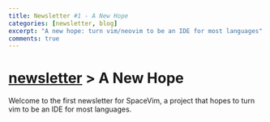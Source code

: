 ```yaml
---
title: Newsletter #1 - A New Hope
categories: [newsletter, blog]
excerpt: "A new hope: turn vim/neovim to be an IDE for most languages"
comments: true
---
```


# [newsletter](https://spacevim.org/development#newsletter) > A New Hope

Welcome to the first newsletter for SpaceVim, a project that hopes to turn vim to be an IDE for most languages.
